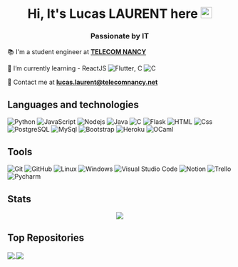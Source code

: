 <h1 align="center">
  Hi, It's Lucas LAURENT here <img src="https://media.giphy.com/media/hvRJCLFzcasrR4ia7z/giphy.gif" width="25px" height="25px">
</h1>
<h3 align="center">
  Passionate by IT
</h3>

📚 I'm a student engineer at [**TELECOM NANCY**](https://telecomnancy.univ-lorraine.fr/)

🌱 I’m currently learning - ReactJS <img alt="Flutter" src="https://img.shields.io/badge/React-61DAFB?logo=react&logoColor=white&style=flat" />, C <img alt="C" src="https://img.shields.io/badge/C-00599C?style=for-the-badge&logo=c&logoColor=white&style=flat">

📮 Contact me at [**lucas.laurent@telecomnancy.net**](mailto:lucas.laurent@telecomnancy.net)

[//]: # (- 📫 How to reach me: [![Linkedin]&#40;https://img.shields.io/badge/linkedin-0077B5?logo=linkedin&logoColor=white&style=flat&#41;]&#40;https://www.linkedin.com/in/lucas-laurent06/&#41;)

## Languages and technologies

  ![Python](https://img.shields.io/badge/Python-3776AB?style=for-the-badge&logo=python&logoColor=white&style=flat)
  ![JavaScript](https://img.shields.io/badge/JavaScript-F7DF1E?logo=javascript&logoColor=white&style=flat)
  ![Nodejs](https://img.shields.io/badge/Node.js-339933?logo=node.js&logoColor=white&style=flat)
  ![Java](https://img.shields.io/badge/Java-ED8B00?style=for-the-badge&logo=java&logoColor=white&style=flat)
  ![C](https://img.shields.io/badge/C-00599C?style=for-the-badge&logo=c&logoColor=white&style=flat)
  ![Flask](https://img.shields.io/badge/Flask-000000?style=for-the-badge&logo=flask&logoColor=white&style=flat) 
  ![HTML](https://img.shields.io/badge/HTML-E34F26?logo=html5&logoColor=white&style=flat)
  ![Css](https://img.shields.io/badge/CSS-1572B6?logo=css3&logoColor=white&style=flat)
  ![PostgreSQL](https://img.shields.io/badge/PostgreSQL-336791?logo=postgresql&logoColor=white&style=flat)
  ![MySql](https://img.shields.io/badge/MySQL-00000F?style=for-the-badge&logo=mysql&logoColor=white&style=flat)
  ![Bootstrap](https://img.shields.io/badge/Bootstrap-7952B3?logo=bootstrap&logoColor=white&style=flat)
  ![Heroku](https://img.shields.io/badge/Heroku-430098?logo=heroku&logoColor=white&style=flat)
  ![OCaml](https://img.shields.io/badge/OCaml-430098?style=flat&logo=OCaml&logoColor=FFFFFF&color=EC6813)
## Tools

  ![Git](https://img.shields.io/badge/Git-F05032?logo=git&logoColor=white&style=flat)
  ![GitHub](https://img.shields.io/badge/GitHub-181717?logo=github&logoColor=white&style=flat)
  ![Linux](https://img.shields.io/badge/Linux-FCC624?style=for-the-badge&logo=linux&logoColor=black&style=flat)
  ![Windows](https://img.shields.io/badge/Windows-0078D6?logo=windows&logoColor=white&style=flat)
  ![Visual Studio Code](https://img.shields.io/badge/VisualStudioCode-007ACC?logo=visual+studio+code&logoColor=white&style=flat)
  ![Notion](https://img.shields.io/badge/Notion-000000?style=for-the-badge&logo=notion&logoColor=white&style=flat)
  ![Trello](https://img.shields.io/badge/Trello-0052CC?style=for-the-badge&logo=trello&logoColor=white&style=flat)
  ![Pycharm](https://img.shields.io/badge/PyCharm-000000.svg?&style=flat&logo=PyCharm&logoColor=white)

## Stats

<div align="center"><img src="https://github-readme-stats.vercel.app/api/top-langs/?username=Kour0&layout=compact"/></div>

## Top Repositories


<a href="https://github.com/kour0/CompilerMiniAda">
  <img align="center" src="https://github-readme-stats.vercel.app/api/pin/?username=kour0&repo=CompilerMiniAda&theme=buefy" />
</a>
<a href="https://github.com/kour0/TheSharedGarden">
  <img align="center" src="https://github-readme-stats.vercel.app/api/pin/?username=kour0&repo=TheSharedGarden&theme=buefy" />
</a>

<br />
<br />

